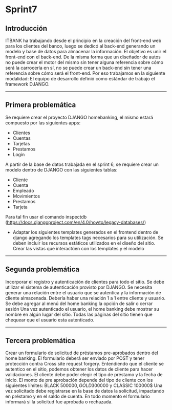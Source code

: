 # Sprint7

Introducción
-----------------
ITBANK ha trabajando desde el principio en la creación del front-end web para los clientes del banco, luego se dedicó al back-end generando un modelo y base de datos para almacenar la información. El objetivo es unir el front-end con el back-end. De la misma forma que un diseñador de autos no puede crear el motor del mismo sin tener alguna referencia sobre cómo será la carrocería en sí, no se puede crear un back-end sin tener una referencia sobre cómo será el front-end. Por eso trabajamos en la siguiente modalidad: El equipo de desarrollo definió como estándar de trabajo el framework DJANGO.


----------------------------------
Primera problemática
------------------
Se requiere crear el proyecto DJANGO homebanking, el mismo estará compuesto por las siguientes apps: 
* Clientes
* Cuentas
* Tarjetas
* Prestamos
* Login

 A partir de la base de datos trabajada en el sprint 6, se requiere crear un modelo dentro de DJANGO con las siguientes tablas:
* Cliente
* Cuenta
* Empleado
* Movimientos
* Prestamos
* Tarjeta

 Para tal fin usar el comando inspectdb (https://docs.djangoproject.com/en/4.0/howto/legacy-databases/)
- Adaptar los siguientes templates generados en el frontend dentro de django agregando los templates tags necesarios para su utilización. Se deben incluir los recursos estáticos utilizados en el diseño del sitio.
Crear las vistas que interactúen con los templates y el modelo

--------------------------------
Segunda problemática
----------------------------
Incorporar el registro y autenticación de clientes para todo el sitio. Se debe utilizar el sistema de autenticación provisto por DJANGO.
Se necesita generar una relación entre el usuario que se autentica y la información de cliente almacenada. Debería haber una relación 1 a 1 entre cliente y usuario.
Se debe agregar al menú del home banking la opción de salir o cerrar sesión
Una vez autenticado el usuario, el home banking debe mostrar su nombre en algún lugar del sitio.
Todas las páginas del sitio tienen que chequear que el usuario esta autenticado.

----------------------
Tercera problemática
-------------------------
Crear un formulario de solicitud de préstamos pre-aprobados dentro del home banking. El formulario deberá ser enviado por POST y tener protección contra Cross site request forgery.
Entendiendo que el cliente se autentico en el sitio, podemos obtener los datos de cliente para hacer validaciones.
El cliente debe poder elegir el tipo de préstamo y la fecha de inicio. El monto de pre aprobación depende del tipo de cliente con los siguientes límites: BLACK 500000$, GOLD 300000$ y CLASSIC 100000$
Una vez solicitado debe registrarse en la base de datos la solicitud, impactando en préstamo y en el saldo de cuenta.
En todo momento el formulario informará si la solicitud fue aprobada o rechazada.
